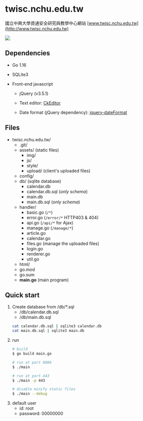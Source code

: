 # twisc.nchu.edu.tw

國立中興大學資通安全研究與教學中心網站 [www.twisc.nchu.edu.tw](http://www.twisc.nchu.edu.tw)

![](https://i.imgur.com/Dptp0qQ.png)

## Dependencies

+ Go 1.16
+ SQLite3
+ Front-end javascript

    + jQuery (v3.5.1)

    + Text editor: [CkEditor](https://ckeditor.com/)

    + Date format (jQuery dependency): [jquery-dateFormat](https://github.com/phstc/jquery-dateFormat)

## Files
+ twisc.nchu.edu.tw/
    + .git/
    + assets/  (static files)
        + img/
        + js/
        + style/
        + upload/ (client's uploaded files)
    + config/
    + db/ (sqlite database)
        + calendar.db
        + calendar.db.sql (*only schema*)
        + main.db
        + main.db.sql (*only schema*)
    + handler/
        + basic.go (`/*`)
        + error.go (`/error/*` HTTP403 & 404)
        + api.go (`/api/*` for Ajax)
        + manage.go (`/manage/*`)
        + article.go
        + calendar.go
        + files.go (manage the uploaded files)
        + login.go
        + renderer.go
        + util.go
    + html/
    + go.mod
    + go.sum
    + __main.go__ (main program)

## Quick start

1. Create database from /db/*.sql
    + /db/calendar.db.sql
    + /db/main.db.sql
    ```sh
    cat calendar.db.sql | sqlite3 calendar.db
    cat main.db.sql | sqlite3 main.db
    ```
2. run
    ```sh
    # build
    $ go build main.go

    # run at port 8086
    $ ./main

    # run at port 443
    $ ./main -p 443

    # disable minify static files
    $ ./main --debug
    ```
3. default user
    + id: root
    + password: 00000000